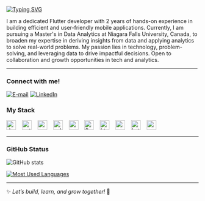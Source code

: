 <img align="right" alt="" height="300px">

[![Typing SVG](https://readme-typing-svg.demolab.com?font=Fira+Code&weight=600&size=25&pause=1000&color=BB00B4&random=false&width=435&height=40&lines=Hi+I+am+KRITAN+SHRESTHA!+%F0%9F%91%BE%F0%9F%93%9A%F0%9F%92%99)](https://git.io/typing-svg)

<p align="left">
I am a dedicated Flutter developer with 2 years of hands-on experience in building efficient and user-friendly mobile applications. Currently, I am pursuing a Master's in Data Analytics at Niagara Falls University, Canada, to broaden my expertise in deriving insights from data and applying analytics to solve real-world problems. My passion lies in technology, problem-solving, and leveraging data to drive impactful decisions. Open to collaboration and growth opportunities in tech and analytics.

---

<h3 align="left">Connect with me!</h3>


[![E-mail](https://img.shields.io/badge/-Email-000?style=for-the-badge&logo=microsoft-outlook&logoColor=FF00F6&color:FFF)](mailto:officalkritanshrestha@gmail.com)
[![LinkedIn](https://img.shields.io/badge/-LinkedIn-000?style=for-the-badge&logo=linkedin&logoColor=FF00F6&color:FFF)](https://www.linkedin.com/in/kritan-shrestha-183835330/)


<h3 align="left">My Stack</h3>
<div align="left"> 
  <img src="https://cdn.jsdelivr.net/gh/devicons/devicon/icons/dart/dart-original.svg" height="25" alt="dart logo" />
  <img width="8" />
  <img src="https://cdn.jsdelivr.net/gh/devicons/devicon/icons/python/python-original.svg" height="25" alt="python logo" />
  <img width="8" />
  <img src="https://cdn.jsdelivr.net/gh/devicons/devicon/icons/r/r-original.svg" height="25" alt="r logo" />
  <img width="8" />
  <img src="https://cdn.jsdelivr.net/gh/devicons/devicon/icons/mysql/mysql-original.svg" height="25" alt="sql logo" />
  <img width="8" />
  <img src="https://upload.wikimedia.org/wikipedia/commons/c/cf/New_Power_BI_Logo.svg" height="25" alt="power bi logo" />
  <img width="8" />
  <img src="https://cdn.jsdelivr.net/gh/devicons/devicon/icons/flutter/flutter-original.svg" height="25" alt="flutter logo" />
  <img width="8" />
  <img src="https://cdn.jsdelivr.net/gh/devicons/devicon/icons/html5/html5-original.svg" height="25" alt="html5 logo" />
  <img width="8" />
  <img src="https://cdn.jsdelivr.net/gh/devicons/devicon/icons/css3/css3-original.svg" height="25" alt="css3 logo" />
  <img width="8" />
  <img src="https://cdn.jsdelivr.net/gh/devicons/devicon/icons/kotlin/kotlin-original.svg" height="25" alt="kotlin logo" /> 
  <img width="8" />
  <img src="https://cdn.jsdelivr.net/gh/devicons/devicon/icons/swift/swift-original.svg" height="25" alt="swift logo" />
</div>

---

<h3 align="left">GitHub Status</h3>

![GitHub stats](https://github-readme-stats-git-masterrstaa-rickstaa.vercel.app/api?username=KRITAN-SHRESTHA&hide_title=true&show_icons=true&include_all_commits=false&count_private=true&line_height=25&hide=issues&bg_color=000&title_color=FF00F6&text_color=FFF&border_radius=3&border_color=36123c&icon_color=FF00F6&theme=jolly)

[![Most Used Languages](https://github-readme-stats-git-masterrstaa-rickstaa.vercel.app/api/top-langs/?username=KRITAN-SHRESTHA&line_height=10&card_width=290&layout=compact&hide_title=false&count_private=true&langs_count=4&show_icons=true&title_color=FF00F6&hide=html,css&bg_color=000&text_color=8B8B8B&border_radius=3&border_color=561760&count_private=true)](https://github.com/KRITAN-SHRESTHA/github-readme-stats)

---

✨ *Let’s build, learn, and grow together!* 🚀
